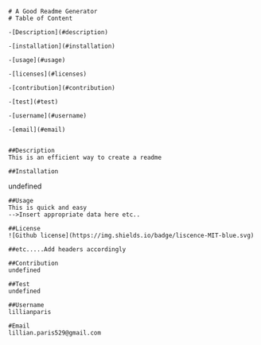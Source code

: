 
    # A Good Readme Generator
    # Table of Content 

    -[Description](#description) 

    -[installation](#installation) 

    -[usage](#usage) 

    -[licenses](#licenses) 

    -[contribution](#contribution) 

    -[test](#test) 

    -[username](#username) 

    -[email](#email) 


    ##Description
    This is an efficient way to create a readme

    ##Installation
   undefined

    ##Usage
    This is quick and easy
    -->Insert appropriate data here etc..

    ##License
    ![Github license](https://img.shields.io/badge/liscence-MIT-blue.svg)

    ##etc.....Add headers accordingly

    ##Contribution 
    undefined

    ##Test
    undefined

    ##Username
    lillianparis

    #Email
    lillian.paris529@gmail.com


    